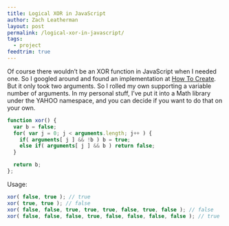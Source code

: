 ```yaml
---
title: Logical XOR in JavaScript
author: Zach Leatherman
layout: post
permalink: /logical-xor-in-javascript/
tags:
  - project
feedtrim: true
---
```


Of course there wouldn’t be an XOR function in JavaScript when I needed one. So I googled around and found an implementation at [How To Create][1]. But it only took two arguments. So I rolled my own supporting a variable number of arguments. In my personal stuff, I’ve put it into a Math library under the YAHOO namespace, and you can decide if you want to do that on your own.

 [1]: http://www.howtocreate.co.uk/xor.html

``` js
function xor() {
  var b = false;
  for( var j = 0; j < arguments.length; j++ ) {
    if( arguments[ j ] && !b ) b = true;
    else if( arguments[ j ] && b ) return false;
  }

  return b;
};
```

Usage:

``` js
xor( false, true ); // true
xor( true, true ); // false
xor( false, false, true, true, true, false, true, false ); // false
xor( false, false, false, true, false, false, false, false ); // true
```
